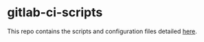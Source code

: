 # gitlab-ci-scripts

This repo contains the scripts and configuration files detailed [here](https://www.twosixlabs.com/bidding-for-builds/).


